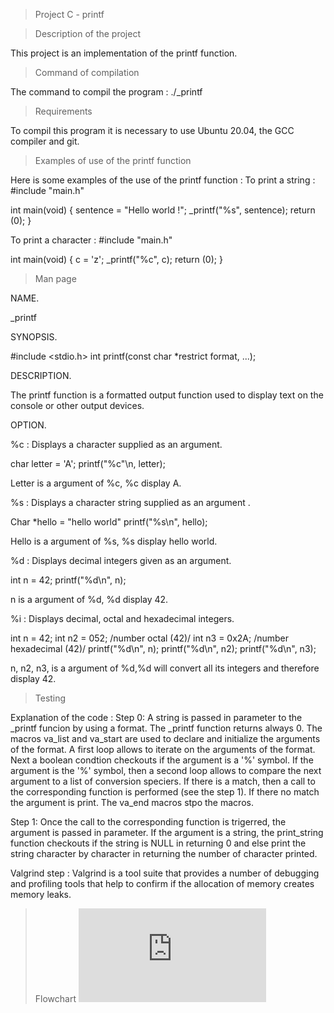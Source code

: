 > Project C - printf

> Description of the project

This project is an implementation of the printf function.

> Command of compilation

The command to compil the program :
./_printf

> Requirements

To compil this program it is necessary to use Ubuntu 20.04, the GCC compiler and git.

> Examples of use of the printf function

Here is some examples of the use of the printf function :
To print a string :
#include "main.h"

int main(void)
{
	sentence = "Hello world !";
	_printf("%s", sentence);
	return (0);
}

To print a character :
#include "main.h"

int main(void)
{
        c = 'z';
        _printf("%c", c);
        return (0);
}

> Man page

NAME.

_printf

SYNOPSIS.

#include <stdio.h>
int printf(const char *restrict format, ...);

DESCRIPTION.

The printf function is a formatted output function used to display text on the console or other output devices.

OPTION.

%c : Displays a character supplied as an argument.

char letter = 'A';
printf("%c"\n, letter); 

Letter is a argument of %c, %c display A.


%s : Displays a character string supplied as an argument .

Char *hello = "hello world"
printf("%s\n", hello);


Hello is a argument of %s, %s display hello world.

%d : Displays decimal integers given as an argument.

int n = 42;
printf("%d\n", n);

n is a argument of %d, %d display 42.

%i : Displays decimal, octal and hexadecimal integers.

int n = 42;
int n2 = 052; /number octal (42)/
int n3 = 0x2A; /number hexadecimal (42)/
printf("%d\n", n);
printf("%d\n", n2);
printf("%d\n", n3);

n, n2, n3, is a argument of %d,%d will convert all its integers and therefore display 42.

> Testing

Explanation of the code :
Step 0:
A string is passed in parameter to the _printf funcion by using a format. The _printf function returns always 0. The macros va_list and va_start are used to declare and initialize the arguments of the format. A first loop allows to iterate on the arguments of the format. Next a boolean condtion checkouts if the argument is a '%' symbol. If the argument is the '%' symbol, then a second loop allows to compare the next argument to a list of conversion speciers. If there is a match, then a call to the corresponding function is performed (see the step 1). If there no match the argument is print. The va_end macros stpo the macros.

Step 1:
Once the call to the corresponding function is trigerred, the argument is passed in parameter. If the argument is a string, the print_string function checkouts if the string is NULL in returning 0 and else print the string character by character in returning the number of character printed.

Valgrind step :
Valgrind is a tool suite that provides a number of debugging and profiling tools that help to confirm if the allocation of memory creates memory leaks.

> Flowchart
![alt text](https://zupimages.net/viewer.php?id=24/13/n7gp.png)


